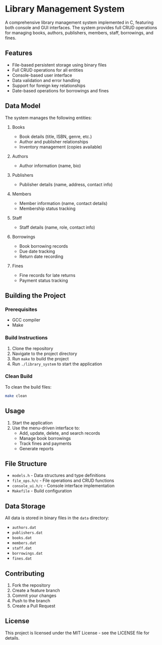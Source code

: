 # Library Management System

A comprehensive library management system implemented in C, featuring both console and GUI interfaces. The system provides full CRUD operations for managing books, authors, publishers, members, staff, borrowings, and fines.

## Features

- File-based persistent storage using binary files
- Full CRUD operations for all entities
- Console-based user interface
- Data validation and error handling
- Support for foreign key relationships
- Date-based operations for borrowings and fines

## Data Model

The system manages the following entities:

1. Books
   - Book details (title, ISBN, genre, etc.)
   - Author and publisher relationships
   - Inventory management (copies available)

2. Authors
   - Author information (name, bio)

3. Publishers
   - Publisher details (name, address, contact info)

4. Members
   - Member information (name, contact details)
   - Membership status tracking

5. Staff
   - Staff details (name, role, contact info)

6. Borrowings
   - Book borrowing records
   - Due date tracking
   - Return date recording

7. Fines
   - Fine records for late returns
   - Payment status tracking

## Building the Project

### Prerequisites

- GCC compiler
- Make

### Build Instructions

1. Clone the repository
2. Navigate to the project directory
3. Run `make` to build the project
4. Run `./library_system` to start the application

### Clean Build

To clean the build files:
```bash
make clean
```

## Usage

1. Start the application
2. Use the menu-driven interface to:
   - Add, update, delete, and search records
   - Manage book borrowings
   - Track fines and payments
   - Generate reports

## File Structure

- `models.h` - Data structures and type definitions
- `file_ops.h/c` - File operations and CRUD functions
- `console_ui.h/c` - Console interface implementation
- `Makefile` - Build configuration

## Data Storage

All data is stored in binary files in the `data` directory:
- `authors.dat`
- `publishers.dat`
- `books.dat`
- `members.dat`
- `staff.dat`
- `borrowings.dat`
- `fines.dat`

## Contributing

1. Fork the repository
2. Create a feature branch
3. Commit your changes
4. Push to the branch
5. Create a Pull Request

## License

This project is licensed under the MIT License - see the LICENSE file for details. 